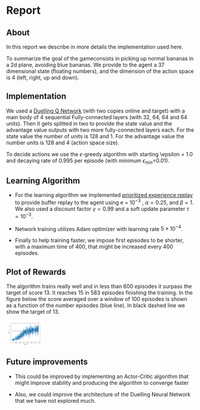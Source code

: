 # Report

## About

In this report we describe in more details the implementation used here.

To summarize the goal of the gameconsists in picking up normal bananas in a 2d plane, avoiding blue bananas. We provide to the agent a 37 dimensional state (floating numbers), and the dimension of the action space is 4 (left, right, up and down). 

## Implementation

We used a [Duelling Q Network](https://arxiv.org/abs/1511.06581) (with two copies online and target) with a main body of 4 sequential Fully-connected layers (with 32, 64, 64 and 64 units). Then it gets splitted in two to provide the state value and the advantage value outputs with two more fully-connected layers each. For the state value the number of units is 128 and 1. For the advantage value the number units is 128 and 4 (action space size).

To decide actions we use the $\epsilon$-greedy algorithm with starting \epsilon = 1.0 and decaying rate of 0.995 per episode (with minimum $\epsilon_{min}=$0.01).

## Learning Algorithm

- For the learning algorithm we implemented [prioritized experience replay](https://arxiv.org/abs/1511.05952) to provide buffer replay to the agent using e = $10^{-3}$ , $\alpha = 0.25$, and $\beta = 1$. We also used a discount factor $\gamma = 0.99$ and a soft update parameter $\tau = 10^{-3}$.

- Network training utilizes Adam optimizer with learning rate $5\times 10^{-4}$. 

- Finally to help training faster, we impose first episodes to be shorter, with a maximum time of 400, that might be increased every 400 episodes.

## Plot of Rewards

The algorithm trains really well and in less than 600 episodes it surpass the target of score 13. It reaches 15 in 583 episodes finishing the training. In the figure below the score averaged over a window of 100 episodes is shown as a function of the number episodes (blue line). In black dashed line we show the target of 13. 

<img src="score.png" alt="Score as a function of time" style="width: 100px;"/>

## Future improvements

- This could be improved by implementing an Actor-Critic algorithm that might improve stability and producing the algorithm to converge faster

- Also, we could improve the architecture of the Duelling Neural Network that we have not explored much.

